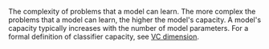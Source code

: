 
The complexity of problems that a model can learn. The more complex the
problems that a model can learn, the higher the model&#39;s capacity. A model&#39;s
capacity typically increases with the number of model parameters. For a
formal definition of classifier capacity, see
<a href="https://wikipedia.org/wiki/VC_dimension"
target="T">VC dimension</a>.

